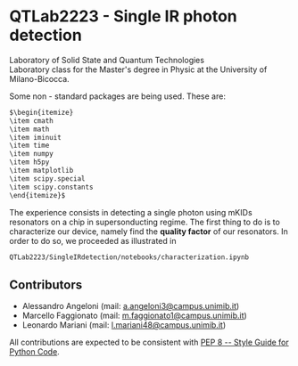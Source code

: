 # QTLab2223 - Single IR photon detection
Laboratory of Solid State and Quantum Technologies  
Laboratory class for the Master's degree in Physic at the University of Milano-Bicocca.  

Some non - standard packages are being used. These are:

```markdown
$\begin{itemize}
\item cmath
\item math
\item iminuit
\item time
\item numpy
\item h5py
\item matplotlib
\item scipy.special
\item scipy.constants
\end{itemize}$
```


The experience consists in detecting a single photon using mKIDs resonators on a chip in supersonducting regime. The first thing to do is to characterize our device, namely find the $\textbf{quality factor}$ of our resonators. In order to do so, we proceeded as illustrated in 
```bash
QTLab2223/SingleIRdetection/notebooks/characterization.ipynb
```

## Contributors
- Alessandro	Angeloni (mail: [a.angeloni3@campus.unimib.it](a.angeloni3@campus.unimib.it))
- Marcello	Faggionato (mail: [m.faggionato1@campus.unimib.it](m.faggionato1@campus.unimib.it))
- Leonardo	Mariani 	 (mail: [l.mariani48@campus.unimib.it](l.mariani48@campus.unimib.it))

All contributions are expected to be consistent with [PEP 8 -- Style Guide for Python Code](https://www.python.org/dev/peps/pep-0008/).
